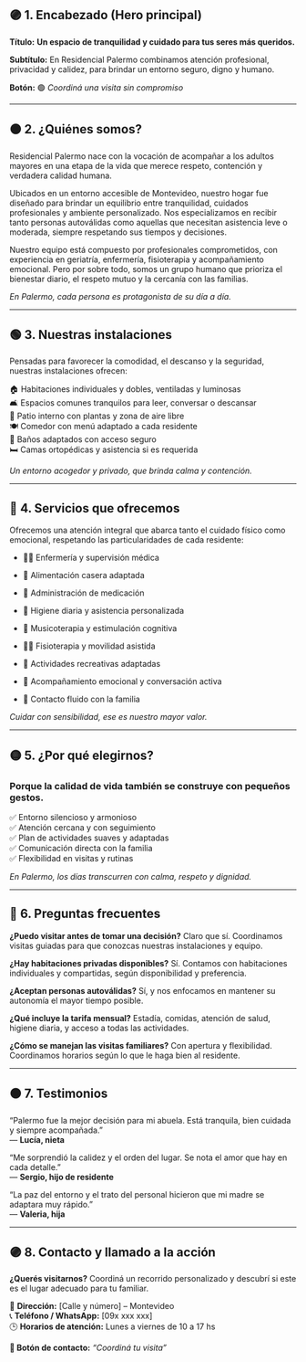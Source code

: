 ## **🟣 1. Encabezado (Hero principal)**

**Título:** **Un espacio de tranquilidad y cuidado para tus seres más queridos.**

**Subtítulo:** En Residencial Palermo combinamos atención profesional, privacidad y calidez, para brindar un entorno seguro, digno y humano.

**Botón:** 🟢 _Coordiná una visita sin compromiso_

***


## **🟤 2. ¿Quiénes somos?**

Residencial Palermo nace con la vocación de acompañar a los adultos mayores en una etapa de la vida que merece respeto, contención y verdadera calidad humana.

Ubicados en un entorno accesible de Montevideo, nuestro hogar fue diseñado para brindar un equilibrio entre tranquilidad, cuidados profesionales y ambiente personalizado. Nos especializamos en recibir tanto personas autoválidas como aquellas que necesitan asistencia leve o moderada, siempre respetando sus tiempos y decisiones.

Nuestro equipo está compuesto por profesionales comprometidos, con experiencia en geriatría, enfermería, fisioterapia y acompañamiento emocional. Pero por sobre todo, somos un grupo humano que prioriza el bienestar diario, el respeto mutuo y la cercanía con las familias.

_En Palermo, cada persona es protagonista de su día a día._

***


## **🟢 3. Nuestras instalaciones**

Pensadas para favorecer la comodidad, el descanso y la seguridad, nuestras instalaciones ofrecen:

🏠 Habitaciones individuales y dobles, ventiladas y luminosas\
&#x20;🛋️ Espacios comunes tranquilos para leer, conversar o descansar\
&#x20;🌿 Patio interno con plantas y zona de aire libre\
&#x20;🍽️ Comedor con menú adaptado a cada residente\
&#x20;🛁 Baños adaptados con acceso seguro\
&#x20;🛏️ Camas ortopédicas y asistencia si es requerida

_Un entorno acogedor y privado, que brinda calma y contención._

***


## **🔵 4. Servicios que ofrecemos**

Ofrecemos una atención integral que abarca tanto el cuidado físico como emocional, respetando las particularidades de cada residente:

- 👩‍⚕️ Enfermería y supervisión médica

- 🍴 Alimentación casera adaptada

- 💊 Administración de medicación

- 🧼 Higiene diaria y asistencia personalizada

- 🎵 Musicoterapia y estimulación cognitiva

- 🧘‍♀️ Fisioterapia y movilidad asistida

- 📖 Actividades recreativas adaptadas

- 🧠 Acompañamiento emocional y conversación activa

- 📍 Contacto fluido con la familia

_Cuidar con sensibilidad, ese es nuestro mayor valor._

***


## **🟡 5. ¿Por qué elegirnos?**

### **Porque la calidad de vida también se construye con pequeños gestos.**

✅ Entorno silencioso y armonioso\
&#x20;✅ Atención cercana y con seguimiento\
&#x20;✅ Plan de actividades suaves y adaptadas\
&#x20;✅ Comunicación directa con la familia\
&#x20;✅ Flexibilidad en visitas y rutinas

_En Palermo, los días transcurren con calma, respeto y dignidad._

***


## **🔴 6. Preguntas frecuentes**

**¿Puedo visitar antes de tomar una decisión?** Claro que sí. Coordinamos visitas guiadas para que conozcas nuestras instalaciones y equipo.

**¿Hay habitaciones privadas disponibles?** Sí. Contamos con habitaciones individuales y compartidas, según disponibilidad y preferencia.

**¿Aceptan personas autoválidas?** Sí, y nos enfocamos en mantener su autonomía el mayor tiempo posible.

**¿Qué incluye la tarifa mensual?** Estadía, comidas, atención de salud, higiene diaria, y acceso a todas las actividades.

**¿Cómo se manejan las visitas familiares?** Con apertura y flexibilidad. Coordinamos horarios según lo que le haga bien al residente.

***


## **🟠 7. Testimonios**

“Palermo fue la mejor decisión para mi abuela. Está tranquila, bien cuidada y siempre acompañada.”\
&#x20;— **Lucía, nieta**

“Me sorprendió la calidez y el orden del lugar. Se nota el amor que hay en cada detalle.”\
&#x20;— **Sergio, hijo de residente**

“La paz del entorno y el trato del personal hicieron que mi madre se adaptara muy rápido.”\
&#x20;— **Valeria, hija**

***


## **🟣 8. Contacto y llamado a la acción**

**¿Querés visitarnos?** Coordiná un recorrido personalizado y descubrí si este es el lugar adecuado para tu familiar.

📍 **Dirección:** \[Calle y número] – Montevideo\
&#x20;📞 **Teléfono / WhatsApp:** \[09x xxx xxx]\
&#x20;🕒 **Horarios de atención:** Lunes a viernes de 10 a 17 hs

**📩 Botón de contacto:** _“Coordiná tu visita”_
